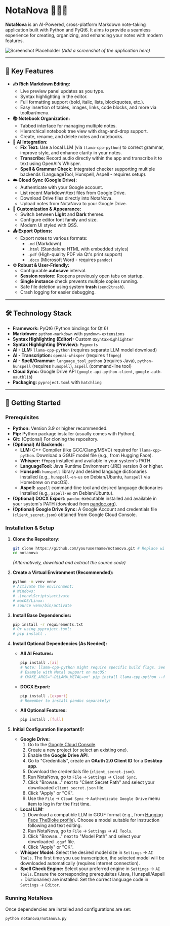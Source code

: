# NotaNova 🚀📝✨

**NotaNova** is an AI-Powered, cross-platform Markdown note-taking application built with Python and PyQt6. It aims to provide a seamless experience for creating, organizing, and enhancing your notes with modern features.

![Screenshot Placeholder](placeholder.png)
*(Add a screenshot of the application here)*

---

## 🌟 Key Features

*   **✍️ Rich Markdown Editing:**
    *   Live preview panel updates as you type.
    *   Syntax highlighting in the editor.
    *   Full formatting support (bold, italic, lists, blockquotes, etc.).
    *   Easy insertion of tables, images, links, code blocks, and more via toolbar/menu.
*   **📚 Notebook Organization:**
    *   Tabbed interface for managing multiple notes.
    *   Hierarchical notebook tree view with drag-and-drop support.
    *   Create, rename, and delete notes and notebooks.
*   **🧠 AI Integration:**
    *   **Fix Text:** Use a local LLM (via `llama-cpp-python`) to correct grammar, improve style, and enhance clarity in your notes.
    *   **Transcribe:** Record audio directly within the app and transcribe it to text using OpenAI's Whisper.
    *   **Spell & Grammar Check:** Integrated checker supporting multiple backends (LanguageTool, Hunspell, Aspell - requires setup).
*   **☁️ Cloud Sync (Google Drive):**
    *   Authenticate with your Google account.
    *   List recent Markdown/text files from Google Drive.
    *   Download Drive files directly into NotaNova.
    *   Upload notes from NotaNova to your Google Drive.
*   **🎨 Customization & Appearance:**
    *   Switch between **Light** and **Dark** themes.
    *   Configure editor font family and size.
    *   Modern UI styled with QSS.
*   **📤 Export Options:**
    *   Export notes to various formats:
        *   `.md` (Markdown)
        *   `.html` (Standalone HTML with embedded styles)
        *   `.pdf` (High-quality PDF via Qt's print support)
        *   `.docx` (Microsoft Word - requires `pandoc`)
*   **⚙️ Robust & User-Friendly:**
    *   Configurable **autosave** interval.
    *   **Session restore:** Reopens previously open tabs on startup.
    *   **Single instance** check prevents multiple copies running.
    *   Safe file deletion using system **trash** (`send2trash`).
    *   Crash logging for easier debugging.

---

## 🛠️ Technology Stack

*   **Framework:** PyQt6 (Python bindings for Qt 6)
*   **Markdown:** `python-markdown` with `pymdown-extensions`
*   **Syntax Highlighting (Editor):** Custom `QSyntaxHighlighter`
*   **Syntax Highlighting (Preview):** `Pygments`
*   **AI - LLM:** `llama-cpp-python` (requires separate LLM model download)
*   **AI - Transcription:** `openai-whisper` (requires `ffmpeg`)
*   **AI - Spell/Grammar:** `language_tool_python` (requires Java), `python-hunspell` (requires `hunspell`), `aspell` (command-line tool)
*   **Cloud Sync:** Google Drive API (`google-api-python-client`, `google-auth-oauthlib`)
*   **Packaging:** `pyproject.toml` with `hatchling`

---

## 🚀 Getting Started

### Prerequisites

*   **Python:** Version 3.9 or higher recommended.
*   **Pip:** Python package installer (usually comes with Python).
*   **Git:** (Optional) For cloning the repository.
*   **(Optional) AI Backends:**
    *   **LLM:** C++ Compiler (like GCC/Clang/MSVC) required for `llama-cpp-python`. Download a GGUF model file (e.g., from Hugging Face).
    *   **Whisper:** `ffmpeg` installed and available in your system's PATH.
    *   **LanguageTool:** Java Runtime Environment (JRE) version 8 or higher.
    *   **Hunspell:** `hunspell` library and desired language dictionaries installed (e.g., `hunspell-en-us` on Debian/Ubuntu, `hunspell` via Homebrew on macOS).
    *   **Aspell:** `aspell` command-line tool and desired language dictionaries installed (e.g., `aspell-en` on Debian/Ubuntu).
*   **(Optional) DOCX Export:** `pandoc` executable installed and available in your system's PATH (download from [pandoc.org](https://pandoc.org/installing.html)).
*   **(Optional) Google Drive Sync:** A Google Account and credentials file (`client_secret.json`) obtained from Google Cloud Console.

### Installation & Setup

1.  **Clone the Repository:**
    ```bash
    git clone https://github.com/yourusername/notanova.git # Replace with your repo URL
    cd notanova
    ```
    *(Alternatively, download and extract the source code)*

2.  **Create a Virtual Environment (Recommended):**
    ```bash
    python -m venv venv
    # Activate the environment:
    # Windows:
    # .\venv\Scripts\activate
    # macOS/Linux:
    # source venv/bin/activate
    ```

3.  **Install Base Dependencies:**
    ```bash
    pip install -r requirements.txt
    # Or using pyproject.toml:
    # pip install .
    ```

4.  **Install Optional Dependencies (As Needed):**

    *   **All AI Features:**
        ```bash
        pip install .[ai]
        # Note: llama-cpp-python might require specific build flags. See its documentation.
        # Example with Metal support on macOS:
        # CMAKE_ARGS="-DLLAMA_METAL=on" pip install llama-cpp-python --force-reinstall --no-cache-dir
        ```
    *   **DOCX Export:**
        ```bash
        pip install .[export]
        # Remember to install pandoc separately!
        ```
    *   **All Optional Features:**
        ```bash
        pip install .[full]
        ```

5.  **Initial Configuration (Important!):**

    *   **Google Drive:**
        1.  Go to the [Google Cloud Console](https://console.cloud.google.com/).
        2.  Create a new project (or select an existing one).
        3.  Enable the **Google Drive API**.
        4.  Go to "Credentials", create an **OAuth 2.0 Client ID** for a **Desktop app**.
        5.  Download the credentials file (`client_secret.json`).
        6.  Run NotaNova, go to `File` -> `Settings` -> `Cloud Sync`.
        7.  Click "Browse..." next to "Client Secret Path" and select your downloaded `client_secret.json` file.
        8.  Click "Apply" or "OK".
        9.  Use the `File` -> `Cloud Sync` -> `Authenticate Google Drive` menu item to log in for the first time.
    *   **Local LLM:**
        1.  Download a compatible LLM in GGUF format (e.g., from [Hugging Face TheBloke profile](https://huggingface.co/TheBloke)). Choose a model suitable for instruction following and text editing.
        2.  Run NotaNova, go to `File` -> `Settings` -> `AI Tools`.
        3.  Click "Browse..." next to "Model Path" and select your downloaded `.gguf` file.
        4.  Click "Apply" or "OK".
    *   **Whisper Model:** Select the desired model size in `Settings` -> `AI Tools`. The first time you use transcription, the selected model will be downloaded automatically (requires internet connection).
    *   **Spell Check Engine:** Select your preferred engine in `Settings` -> `AI Tools`. Ensure the corresponding prerequisites (Java, Hunspell/Aspell + Dictionaries) are installed. Set the correct language code in `Settings` -> `Editor`.

### Running NotaNova

Once dependencies are installed and configurations are set:

```bash
python notanova/notanova.py
```
